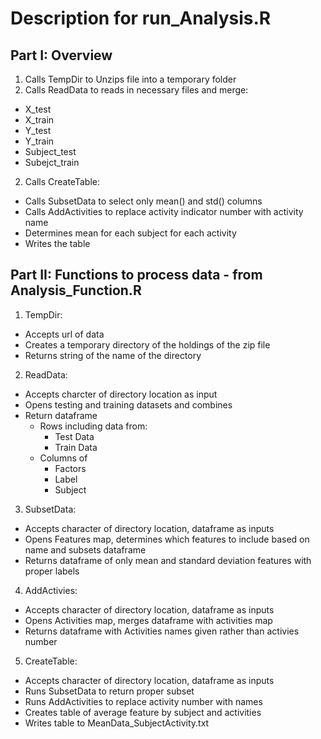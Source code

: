 Description for run_Analysis.R
========================================================

Part I: Overview
-------------------------
1. Calls TempDir to Unzips file into a temporary folder
2. Calls ReadData to reads in necessary files and merge:
  * X_test
  * X_train
  * Y_test
  * Y_train
  * Subject_test
  * Subejct_train
  
2. Calls CreateTable:
  * Calls SubsetData to select only mean() and std() columns
  * Calls AddActivities to replace activity indicator number with activity name
  * Determines mean for each subject for each activity
  * Writes the table

Part II: Functions to process data - from Analysis_Function.R
-------------------------
1. TempDir:
  * Accepts url of data
  * Creates a temporary directory of the holdings of the zip file
  * Returns string of the name of the directory

2. ReadData:
  * Accepts charcter of directory location as input
  * Opens testing and training datasets and combines
  * Return dataframe
      * Rows including data from: 
          * Test Data
          * Train Data
      * Columns of
          * Factors
          * Label
          * Subject
3. SubsetData:
  * Accepts character of directory location, dataframe as inputs
  * Opens Features map, determines which features to include based on name and subsets dataframe
  * Returns dataframe of only mean and standard deviation features with proper labels

4. AddActivies:
  * Accepts character of directory location, dataframe as inputs
  * Opens Activities map, merges dataframe with activities map
  * Returns dataframe with Activities names given rather than activies number
  
5. CreateTable:
  * Accepts character of directory location, dataframe as inputs
  * Runs SubsetData to return proper subset
  * Runs AddActivities to replace activity number with names
  * Creates table of average feature by subject and activities
  * Writes table to MeanData_SubjectActivity.txt